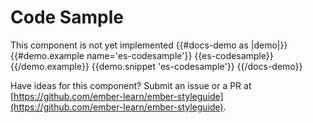 # Code Sample

This component is not yet implemented
{{#docs-demo as |demo|}}
  {{#demo.example name='es-codesample'}}
    {{es-codesample}}
  {{/demo.example}}
  {{demo.snippet 'es-codesample'}}
{{/docs-demo}}

<aside role="note">

Have ideas for this component? Submit an issue or a PR at [https://github.com/ember-learn/ember-styleguide](https://github.com/ember-learn/ember-styleguide).

</aside>